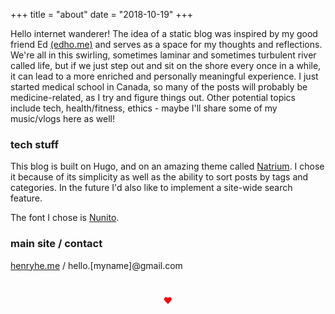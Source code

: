 +++
title = "about"
date = "2018-10-19"
+++


Hello internet wanderer! The idea of a static blog was inspired by my good friend Ed [(edho.me)](http://edho.me) and serves as a space for my thoughts and reflections. We're all in this swirling, sometimes laminar and sometimes turbulent river called life, but if we just step out and sit on the shore every once in a while, it can lead to a more enriched and personally meaningful experience. I just started medical school in Canada, so many of the posts will probably be medicine-related, as I try and figure things out. Other potential topics include tech, health/fitness, ethics  - maybe I'll share some of my music/vlogs here as well!

### tech stuff

This blog is built on Hugo, and on an amazing theme called [Natrium](https://themes.gohugo.io/hugo-natrium-theme/). I chose it because of its simplicity as well as the ability to sort posts by tags and categories. In the future I'd also like to implement a site-wide search feature. 

The font I chose is [Nunito](https://fonts.google.com/specimen/Nunito).


### main site / contact
[henryhe.me](http://henryhe.me) / hello.[myname]@gmail.com


<div style="color:red; text-align: center; padding: 5%;"> &hearts; </div>

